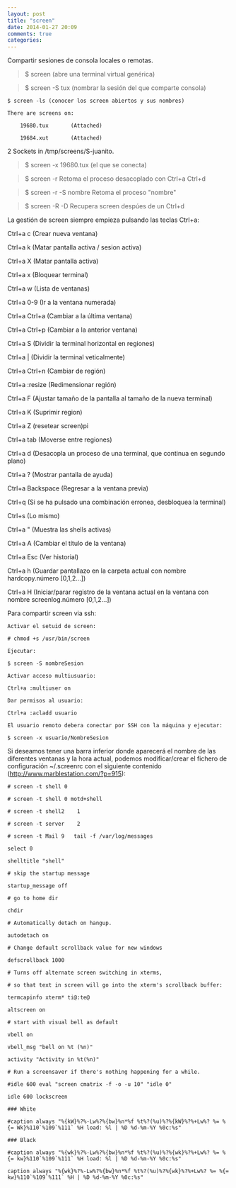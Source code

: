 ```yaml
---
layout: post
title: "screen"
date: 2014-01-27 20:09
comments: true
categories: 
---
```

Compartir sesiones de consola locales o remotas.

>$ screen   (abre una terminal virtual genérica)

>$ screen -S tux  (nombrar la sesión del que comparte consola)

	$ screen -ls (conocer los screen abiertos y sus nombres)

	There are screens on: 

        19680.tux       (Attached) 

        19684.xut       (Attached) 

2 Sockets in /tmp/screens/S-juanito. 

>$ screen -x 19680.tux  (el que se conecta)

>$ screen -r 	Retoma el proceso desacoplado con Ctrl+a Ctrl+d 

>$ screen -r -S nombre	Retoma el proceso "nombre" 

>$ screen -R -D	Recupera screen despúes de un Ctrl+d

La gestión de screen siempre empieza pulsando las teclas Ctrl+a:

Ctrl+a c (Crear nueva ventana)

Ctrl+a k (Matar pantalla activa / sesion activa)

Ctrl+a X (Matar pantalla activa)

Ctrl+a x (Bloquear terminal) 

Ctrl+a w (Lista de ventanas)

Ctrl+a 0-9 (Ir a la ventana numerada)

Ctrl+a Ctrl+a (Cambiar a la última ventana)

Ctrl+a Ctrl+p (Cambiar a la anterior ventana)

Ctrl+a S (Dividir la terminal horizontal en regiones)

Ctrl+a | (Dividir la terminal veticalmente)

Ctrl+a Ctrl+n (Cambiar de región)

Ctrl+a :resize (Redimensionar región)

Ctrl+a F (Ajustar tamaño de la pantalla al tamaño de la nueva terminal)

Ctrl+a K (Suprimir region)

Ctrl+a Z (resetear screen)pi

Ctrl+a tab (Moverse entre regiones)

Ctrl+a d (Desacopla un proceso de una terminal, que continua en segundo plano) 

Ctrl+a ? (Mostrar pantalla de ayuda)

Ctrl+a Backspace (Regresar a la ventana previa)

Ctrl+q (Si se ha pulsado una combinación erronea, desbloquea la terminal) 

Ctrl+s (Lo mismo)

Ctrl+a " (Muestra las shells activas)

Ctrl+a A (Cambiar el título de la ventana)

Ctrl+a Esc (Ver historial)

Ctrl+a h (Guardar pantallazo en la carpeta actual con nombre hardcopy.número [0,1,2...]) 

Ctrl+a H (Iniciar/parar registro de la ventana actual en la ventana con nombre screenlog.número [0,1,2...])

Para compartir screen via ssh: 

	Activar el setuid de screen:

	# chmod +s /usr/bin/screen 

	Ejecutar:

	$ screen -S nombreSesion 

	Activar acceso multiusuario:

	Ctrl+a :multiuser on 

	Dar permisos al usuario:

	Ctrl+a :acladd usuario 

	El usuario remoto debera conectar por SSH con la máquina y ejecutar: 

	$ screen -x usuario/NombreSesion 

Si deseamos tener una barra inferior donde aparecerá el nombre de las diferentes ventanas y la hora actual, podemos modificar/crear el fichero de configuración ~/.screenrc con el siguiente contenido (http://www.marblestation.com/?p=915): 

	# screen -t shell 0 

	# screen -t shell 0 motd+shell 

	# screen -t shell2    1

	# screen -t server    2 

	# screen -t Mail 9   tail -f /var/log/messages 

	select 0 

	shelltitle "shell" 

	# skip the startup message 

	startup_message off 

	# go to home dir 

	chdir 

	# Automatically detach on hangup. 

	autodetach on 

	# Change default scrollback value for new windows 

	defscrollback 1000 

	# Turns off alternate screen switching in xterms, 

	# so that text in screen will go into the xterm's scrollback buffer: 

	termcapinfo xterm* ti@:te@ 

	altscreen on 

	# start with visual bell as default 

	vbell on 

	vbell_msg "bell on %t (%n)" 

	activity "Activity in %t(%n)" 

	# Run a screensaver if there's nothing happening for a while. 

	#idle 600 eval "screen cmatrix -f -o -u 10" "idle 0" 

	idle 600 lockscreen 

	### White 

	#caption always "%{kW}%?%-Lw%?%{bw}%n*%f %t%?(%u)%?%{kW}%?%+Lw%? %= %{= Wk}%110`%109`%111` %H load: %l | %D %d-%m-%Y %0c:%s" 

	### Black 

	#caption always "%{wk}%?%-Lw%?%{bw}%n*%f %t%?(%u)%?%{wk}%?%+Lw%? %= %{= kw}%110`%109`%111` %H load: %l | %D %d-%m-%Y %0c:%s" 

	caption always "%{wk}%?%-Lw%?%{bw}%n*%f %t%?(%u)%?%{wk}%?%+Lw%? %= %{= kw}%110`%109`%111` %H | %D %d-%m-%Y %0c:%s" 

